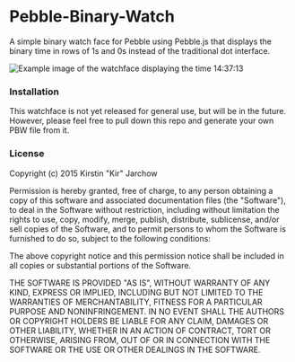 # Pebble-Binary-Watch
A simple binary watch face for Pebble using Pebble.js that displays the binary time in rows of 1s and 0s instead of the traditional dot interface.

![Example image of the watchface displaying the time 14:37:13](http://i.imgur.com/lW8K2ts.png)

### Installation
This watchface is not yet released for general use, but will be in the future. However, please feel free to pull down this repo and generate your own PBW file from it.

### License
Copyright (c) 2015 Kirstin "Kir" Jarchow

Permission is hereby granted, free of charge, to any person obtaining a copy
of this software and associated documentation files (the "Software"), to deal
in the Software without restriction, including without limitation the rights
to use, copy, modify, merge, publish, distribute, sublicense, and/or sell
copies of the Software, and to permit persons to whom the Software is
furnished to do so, subject to the following conditions:

The above copyright notice and this permission notice shall be included in all
copies or substantial portions of the Software.

THE SOFTWARE IS PROVIDED "AS IS", WITHOUT WARRANTY OF ANY KIND, EXPRESS OR
IMPLIED, INCLUDING BUT NOT LIMITED TO THE WARRANTIES OF MERCHANTABILITY,
FITNESS FOR A PARTICULAR PURPOSE AND NONINFRINGEMENT. IN NO EVENT SHALL THE
AUTHORS OR COPYRIGHT HOLDERS BE LIABLE FOR ANY CLAIM, DAMAGES OR OTHER
LIABILITY, WHETHER IN AN ACTION OF CONTRACT, TORT OR OTHERWISE, ARISING FROM,
OUT OF OR IN CONNECTION WITH THE SOFTWARE OR THE USE OR OTHER DEALINGS IN THE
SOFTWARE.
